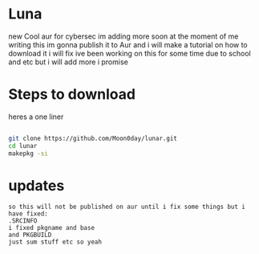 #          Luna

new Cool aur for cybersec im adding more soon at the moment of me writing this im gonna publish it to Aur and i will make a tutorial on how to download it i will fix 
ive been working on this for some time due to school and etc but i will add more i promise

# Steps to download
heres a one liner
```bash

git clone https://github.com/Moon0day/lunar.git
cd lunar
makepkg -si
```
#        updates
```
so this will not be published on aur until i fix some things but i have fixed:
.SRCINFO
i fixed pkgname and base
and PKGBUILD
just sum stuff etc so yeah
```
